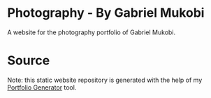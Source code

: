 # Photography - By Gabriel Mukobi

A website for the photography portfolio of Gabriel Mukobi.

# Source

Note: this static website repository is generated with the help of my [Portfolio Generator](https://github.com/mukobi/Portfolio-Generator) tool.
